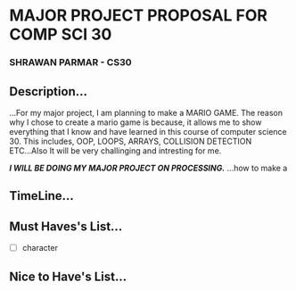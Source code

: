 # MAJOR PROJECT PROPOSAL FOR COMP SCI 30
### SHRAWAN PARMAR - CS30
## Description...

...For my major project, I am planning to make a MARIO GAME. The reason why I chose to create a mario game is because, it allows me to show everything that I know and have learned in this course of computer science 30. This includes, OOP, LOOPS, ARRAYS, COLLISION DETECTION ETC...Also It will be very challinging and intresting for me.

***I WILL BE DOING MY MAJOR PROJECT ON PROCESSING.***
...how to make a

## TimeLine...


## Must Haves's List...
- [ ] character


## Nice to Have's List...
